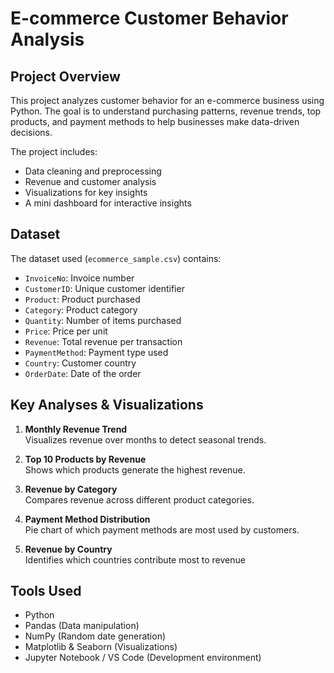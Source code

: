 # E-commerce Customer Behavior Analysis

## Project Overview
This project analyzes customer behavior for an e-commerce business using Python. The goal is to understand purchasing patterns, revenue trends, top products, and payment methods to help businesses make data-driven decisions.

The project includes:
- Data cleaning and preprocessing
- Revenue and customer analysis
- Visualizations for key insights
- A mini dashboard for interactive insights


## Dataset
The dataset used (`ecommerce_sample.csv`) contains:
- `InvoiceNo`: Invoice number
- `CustomerID`: Unique customer identifier
- `Product`: Product purchased
- `Category`: Product category
- `Quantity`: Number of items purchased
- `Price`: Price per unit
- `Revenue`: Total revenue per transaction
- `PaymentMethod`: Payment type used
- `Country`: Customer country
- `OrderDate`: Date of the order


## Key Analyses & Visualizations

1. **Monthly Revenue Trend**  
   Visualizes revenue over months to detect seasonal trends.

2. **Top 10 Products by Revenue**  
   Shows which products generate the highest revenue.

3. **Revenue by Category**  
   Compares revenue across different product categories.

4. **Payment Method Distribution**  
   Pie chart of which payment methods are most used by customers.

5. **Revenue by Country**  
   Identifies which countries contribute most to revenue


## Tools Used
- Python
- Pandas (Data manipulation)
- NumPy (Random date generation)
- Matplotlib & Seaborn (Visualizations)
- Jupyter Notebook / VS Code (Development environment)

